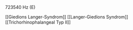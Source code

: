 723540 Hz (E)

[[Giedions Langer-Syndrom]]
[[Langer-Giedions Syndrom]]
[[Trichorhinophalangeal Typ II]]